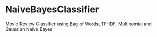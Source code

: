 # NaiveBayesClassifier
Movie Review Classifier using Bag of Words, TF-IDF, Multinomial and Gaussian Naive Bayes
